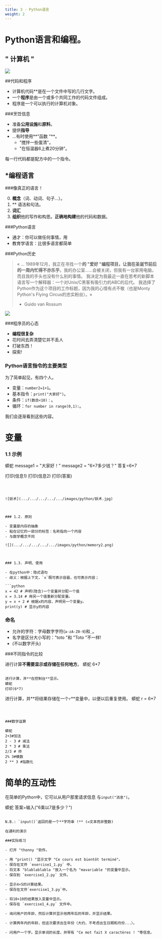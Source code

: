 ```yaml
---
title: 3 - Python语言  
weight: 2
---
```

# Python语言和编程。


## " 计算机 "


![](.../.../images/python/programmer_job.png)


##代码和程序

- 计算机代码**是在一个文件中写的几行文字。
- 一个**程序**是由一个或多个共同工作的代码文件组成。
- 程序是一个可以执行的计算机对象。



###烹饪信息

* 准备**公用设施**和**原料**。
* 提供**指导**
* ...有时使用**"函数 "**。
    * "搅拌一些蛋清"。
    * "在恒温器6上煮20分钟"。

每一行代码都是配方中的一个指令。


## *编程语言

###像真正的语言！

0. **概念**（词、动词、句子...）。
1. ** 语法和句法。
2. **词汇**
3. **组织**他的写作和构思。**正确地构建**他的代码和数据。

###Python语言

- 通才：你可以做任何事情，用
- 教育学语言：比很多语言都简单


###Python历史

> « ... 1989年12月，我正在寻找一个**的 "爱好 "编程项目，让我在圣诞节前后的一周内忙得不亦乐乎**。我的办公室......会被关闭，但我有一台家用电脑，而且我的手头也没有什么别的事情。
> 我决定为我最近一直在思考的新脚本语言写一个解释器：一个对Unix/C黑客有吸引力的ABC的后代。
> 我选择了Python作为这个项目的工作标题，因为我的心情有点不敬（也是Monty Python's Flying Circus的忠实粉丝）。»
> - Guido van Rossum


![](.../.../images/python/guido.jpg)

###程序员的心态

- **编程很复杂**
- 花时间去弄清楚它并不丢人
- 打破东西！
- 探索!



### Python语言指令的主要类型

为了简单起见，有四个人。

- 变量：`number2=1+1`。
- 基本指令：`print("大家好")`。
- 条件：`if(数目<10)：`。
- 循环：`for number in range(0,1):`。

我们会逐渐看到这些内容。


# 变量

### 1.1 示例

蟒蛇
message1 = "大家好！"
message2 = "6×7多少钱？"
答复=6*7

打印(信息1)
打印(信息2)
打印(答案)
```



![妖术](.../.../.../.../.../images/python/妖术.jpg)



### 1.2. 原则

- 变量是内存的抽象
- 粘在记忆的一部分的标签：名称指向一个内容
- 与数学概念不同

![](.../.../.../.../.../images/python/memory2.png)



### 1.3. 声明、使用

- 在python中：隐式语句
- 歧义：根据上下文，`x`既可表示容器，也可表示内容；

```python
x = 42 # 声明(隐含)一个变量并分配一个值
x = 3.14 # 用另一个值重新分配变量。
y = x + 2 # 根据x的内容，声明另一个变量y。
print(y) # 显示y的内容
```

### 命名

- 允许的字符：字母数字字符(`a-zA-Z0-9`)和`_`。
- 名字是区分大小写的："toto "和 "Toto "不一样!
- (不以数字开头)



###不同指令的比较

进行计算**不需要显示或存储在任何地方**。
蟒蛇
6*7
```

进行计算，并**在控制台**显示。
蟒蛇
打印(6*7)
```

进行计算，并**将结果存储在一个`r`**变量中，以便以后重复使用。
蟒蛇
r = 6*7
```



###数学运算

蟒蛇
2+3#加法
2 - 3 # 减法
2 * 3 # 乘法
2/3 # 师
2% 3#模数
2 ** 3 #指数化
```


# 简单的互动性

在简单的Python中，它可以从用户那里请求信息
与`input("消息")`。

蟒蛇
答案=输入("6乘以7是多少？")
```

N.B.: `input()`返回的是一个**字符串 !** (=文本而非整数)

在通利的演示

###实际练习

- 打开 "thonny "软件。

- 用 "print() "显示文字 "Ce cours est bientôt terminé"。
- 保存在文件 `exercise1_1.py` 中。
- 将文本 "blablablabla "放入一个名为 "mavariable "的变量中显示。
- 保存到 `exercise1_2.py` 文件。

- 显示4×5的计算结果。
- 保存在文件`exercise1_3.py`中。

- 将10×10的结果放入变量中显示。
- 保存在 `exercise1_4.py` 文件中。

- 询问用户的年龄，然后计算并显示他两年后的年龄，并显示结果。

- 计算两年内的年龄，但这次要求出生年份（大约，不考虑出生日期和月份...）。

- 问用户一个字。显示单词的长度，并带有 "Ce mot fait X caractères ! "等信息。
